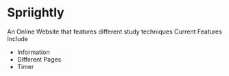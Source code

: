# Spriightly
An Online Website that features different study techniques
Current Features Include
+ Information
+ Different Pages
+ Timer
